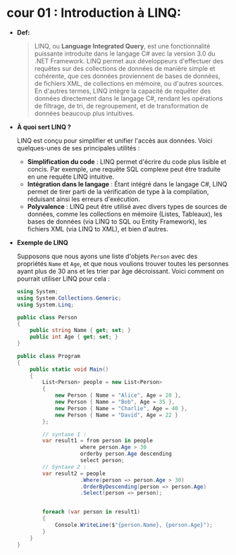 # cour 01 : **Introduction à LINQ:**

-   **Def:**

    > LINQ, ou **Language Integrated Query**, est une fonctionnalité puissante introduite dans le langage C# avec la version 3.0 du .NET Framework. LINQ permet aux développeurs d'effectuer des requêtes sur des collections de données de manière simple et cohérente, que ces données proviennent de bases de données, de fichiers XML, de collections en mémoire, ou d'autres sources. En d'autres termes, LINQ intègre la capacité de requêter des données directement dans le langage C#, rendant les opérations de filtrage, de tri, de regroupement, et de transformation de données beaucoup plus intuitives.

-   **À quoi sert LINQ ?**

    LINQ est conçu pour simplifier et unifier l'accès aux données. Voici quelques-unes de ses principales utilités :

    -   **Simplification du code** : LINQ permet d'écrire du code plus lisible et concis. Par exemple, une requête SQL complexe peut être traduite en une requête LINQ intuitive.
    -   **Intégration dans le langage** : Étant intégré dans le langage C#, LINQ permet de tirer parti de la vérification de type à la compilation, réduisant ainsi les erreurs d'exécution.
    -   **Polyvalence** : LINQ peut être utilisé avec divers types de sources de données, comme les collections en mémoire (Listes, Tableaux), les bases de données (via LINQ to SQL ou Entity Framework), les fichiers XML (via LINQ to XML), et bien d'autres.

-   **Exemple de LINQ**

    Supposons que nous ayons une liste d'objets `Person` avec des propriétés `Name` et `Age`, et que nous voulions trouver toutes les personnes ayant plus de 30 ans et les trier par âge décroissant. Voici comment on pourrait utiliser LINQ pour cela :

    ```csharp
    using System;
    using System.Collections.Generic;
    using System.Linq;

    public class Person
    {
        public string Name { get; set; }
        public int Age { get; set; }
    }

    public class Program
    {
        public static void Main()
        {
            List<Person> people = new List<Person>
            {
                new Person { Name = "Alice", Age = 28 },
                new Person { Name = "Bob", Age = 35 },
                new Person { Name = "Charlie", Age = 40 },
                new Person { Name = "David", Age = 22 }
            };

            // syntaxe 1 :
            var result1 = from person in people
                        where person.Age > 30
                        orderby person.Age descending
                        select person;
            // Syntaxe 2 :
            var result2 = people
                        .Where(person => person.Age > 30)
                        .OrderByDescending(person => person.Age)
                        .Select(person => person);


            foreach (var person in result1)
            {
                Console.WriteLine($"{person.Name}, {person.Age}");
            }
        }
    }
    ```
